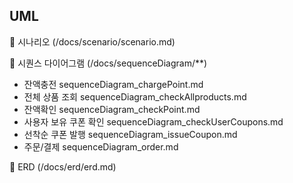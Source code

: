## UML 

🔸 시나리오 (/docs/scenario/scenario.md)

🔸 시퀀스 다이어그램 (/docs/sequenceDiagram/**)
  - 잔액충전 sequenceDiagram_chargePoint.md
  - 전체 상품 조회 sequenceDiagram_checkAllproducts.md
  - 잔액확인 sequenceDiagram_checkPoint.md
  - 사용자 보유 쿠폰 확인 sequenceDiagram_checkUserCoupons.md
  - 선착순 쿠폰 발행 sequenceDiagram_issueCoupon.md
  - 주문/결제 sequenceDiagram_order.md

🔸 ERD (/docs/erd/erd.md)